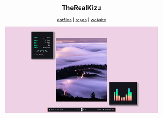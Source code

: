 <h2 align="center"> TheRealKizu </h2>

<div align="center">
	<a href="https://www.youtube.com/watch?v=dQw4w9WgXcQ">dotfiles</a>
	|
	<a href="https://github.com/TheRealKizu?tab=repositories">repos</a>
	|
	<a href="http://therealkizu.github.io">website</a>
</div>

<!--- <h6 align="center">inspired by nuaNce <h6> --->
<p> </p>

![img](https://github.com/TheRealKizu/TheRealKizu/blob/master/img/rice.png?raw=true)
